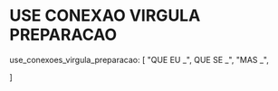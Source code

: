 # USE CONEXAO VIRGULA PREPARACAO

use_conexoes_virgula_preparacao: [
  "QUE EU _", QUE SE _",
  "MAS _",

]